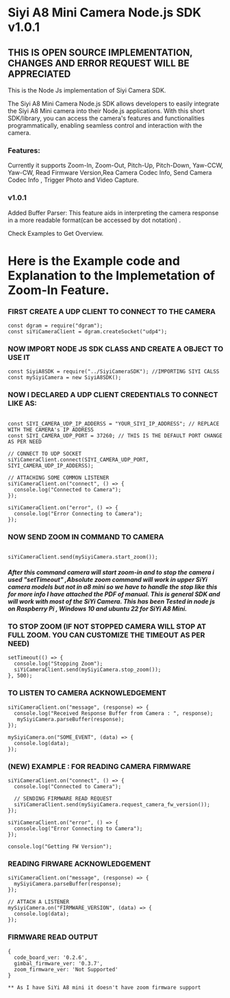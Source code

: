 # Siyi A8 Mini Camera Node.js SDK v1.0.1

## THIS IS OPEN SOURCE IMPLEMENTATION, CHANGES AND ERROR REQUEST WILL BE APPRECIATED

This is the Node Js implementation of Siyi Camera SDK.

The Siyi A8 Mini Camera Node.js SDK allows developers to easily integrate the Siyi A8 Mini camera into their Node.js applications. With this short SDK/library, you can access the camera's features and functionalities programmatically, enabling seamless control and interaction with the camera.

### Features:

Currently it supports
Zoom-In, Zoom-Out, Pitch-Up, Pitch-Down, Yaw-CCW, Yaw-CW, Read Firmware Version,Rea Camera Codec Info, Send Camera Codec Info , Trigger Photo and Video Capture.

### v1.0.1

Added
Buffer Parser: This feature aids in interpreting the camera response in a more readable format(can be accessed by dot notation) .

Check Examples to Get Overview.

# Here is the Example code and Explanation to the Implemetation of Zoom-In Feature.

### FIRST CREATE A UDP CLIENT TO CONNECT TO THE CAMERA

```
const dgram = require("dgram");
const siYiCameraClient = dgram.createSocket("udp4");
```

### NOW IMPORT NODE JS SDK CLASS AND CREATE A OBJECT TO USE IT

```
const SiyiA8SDK = require("../SiyiCameraSDK"); //IMPORTING SIYI CALSS
const mySiyiCamera = new SiyiA8SDK();
```

### NOW I DECLARED A UDP CLIENT CREDENTIALS TO CONNECT LIKE AS:

```

const SIYI_CAMERA_UDP_IP_ADDERSS = "YOUR_SIYI_IP_ADDRESS"; // REPLACE WITH THE CAMERA's IP ADDRESS
const SIYI_CAMERA_UDP_PORT = 37260; // THIS IS THE DEFAULT PORT CHANGE AS PER NEED

// CONNECT TO UDP SOCKET
siYiCameraClient.connect(SIYI_CAMERA_UDP_PORT, SIYI_CAMERA_UDP_IP_ADDERSS);

// ATTACHING SOME COMMON LISTENER
siYiCameraClient.on("connect", () => {
  console.log("Connected to Camera");
});

siYiCameraClient.on("error", () => {
  console.log("Error Connecting to Camera");
});

```

### NOW SEND ZOOM IN COMMAND TO CAMERA

```

siYiCameraClient.send(mySiyiCamera.start_zoom());

```

##### After this command camera will start zoom-in and to stop the camera i used "setTimeout" ,Absolute zoom command will work in upper SiYi camera models but not in a8 mini so we have to handle the stop like this for more info I have attached the PDF of manual. This is general SDK and will work with most of the SiYi Camera. This has been Tested in node js on Raspberry Pi , Windows 10 and ubuntu 22 for SiYi A8 Mini.

### TO STOP ZOOM (IF NOT STOPPED CAMERA WILL STOP AT FULL ZOOM. YOU CAN CUSTOMIZE THE TIMEOUT AS PER NEED)

```
setTimeout(() => {
  console.log("Stopping Zoom");
  siYiCameraClient.send(mySiyiCamera.stop_zoom());
}, 500);
```

### TO LISTEN TO CAMERA ACKNOWLEDGEMENT

```
siYiCameraClient.on("message", (response) => {
  console.log("Received Response Buffer from Camera : ", response);
   mySiyiCamera.parseBuffer(response);
});

mySiyiCamera.on("SOME_EVENT", (data) => {
  console.log(data);
});

```

### (NEW) EXAMPLE : FOR READING CAMERA FIRMWARE

```
siYiCameraClient.on("connect", () => {
  console.log("Connected to Camera");

  // SENDING FIRMWARE READ REQUEST
  siYiCameraClient.send(mySiyiCamera.request_camera_fw_version());
});

siYiCameraClient.on("error", () => {
  console.log("Error Connecting to Camera");
});

console.log("Getting FW Version");

```

### READING FIRWARE ACKNOWLEDGEMENT

```
siYiCameraClient.on("message", (response) => {
  mySiyiCamera.parseBuffer(response);
});

// ATTACH A LISTENER
mySiyiCamera.on("FIRMWARE_VERSION", (data) => {
  console.log(data);
});

```

### FIRMWARE READ OUTPUT

```
{
  code_board_ver: '0.2.6',
  gimbal_firmware_ver: '0.3.7',
  zoom_firmware_ver: 'Not Supported'
}

** As I have SiYi A8 mini it doesn't have zoom firmware support

```
